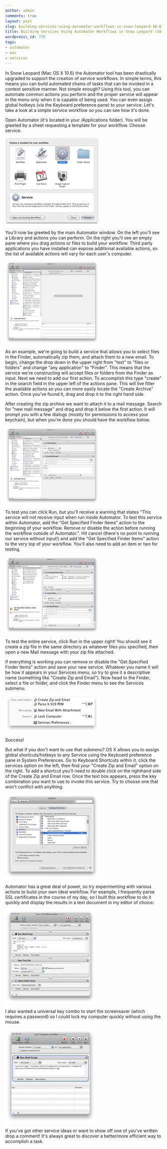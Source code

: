 ```yaml
---
author: admin
comments: true
layout: post
slug: building-services-using-automator-workflows-in-snow-leopard-10-6
title: Building Services Using Automator Workflows in Snow Leopard (10.6)
wordpress\_id: 775
tags:
- automator
- mac
- services
---
```


In Snow Leopard (Mac OS X 10.6) the Automator tool has been drastically upgraded to support the creation of service workflows.  In simple terms, this means you can build automated chains of tasks that can be invoked in a context sensitive manner.  Not simple enough?  Using this tool, you can automate common actions you perform and the proper service will appear in the menu only when it is capable of being used.  You can even assign global hotkeys (via the Keyboard preference pane) to your service.  Let's take a look at a simple service workflow so you can see how it's done.

Open Automator (it's located in your /Applications folder).  You will be greeted by a sheet requesting a template for your workflow.  Choose service.

[![choose_your_template](/assets/media/2009/11/choose_your_template-300x278.png)](/assets/media/2009/11/choose_your_template.png)

You'll now be greeted by the main Automator window.  On the left you'll see a Library and actions you can perform.  On the right you'll see an empty pane where you drag actions or files to build your workflow.  Third party applications you have installed can expose additional available actions, so the list of available actions will vary for each user's computer.

[![main_window](/assets/media/2009/11/main_window-300x265.png)](/assets/media/2009/11/main_window.png)

As an example, we're going to build a service that allows you to select files in the Finder, automatically zip them, and attach them to a new email.  To begin, change the drop down in the upper right from "text" to "files or folders" and change "any application" to "Finder".  This means that the service we're constructing will accept files or folders from the Finder as input.  Next we need to add our first action.  To accomplish this type "create" in the search field in the upper left of the actions pane.  This will live filter the available actions so you can more easily locate the "Create Archive" action.  Once you've found it, drag and drop it to the right hand side.

After creating the zip archive we want to attach it to a mail message.  Search for "new mail message" and drag and drop it below the first action.  It will prompt you with a few dialogs (mostly for permissions to access your keychain), but when you're done you should have the workflow below.

[![prelim_workflow](/assets/media/2009/11/prelim_workflow-300x247.png)](/assets/media/2009/11/prelim_workflow.png)

To test you can click Run, but you'll receive a warning that states "This service will not receive input when run inside Automator.  To test this service within Automator, add the “Get Specified Finder Items” action to the beginning of your workflow. Remove or disable the action before running the workflow outside of Automator.".  Hit cancel (there's no point to running our service without input!) and add the "Get Specified Finder Items" action to the very top of your workflow.  You'll also need to add an item or two for testing.

[![get_specified](/assets/media/2009/11/get_specified-300x247.png)](/assets/media/2009/11/get_specified.png)

To test the entire service, click Run in the upper right!  You should see it create a zip file in the same directory as whatever files you specified, then open a new Mail message with your zip file attached.

If everything is working you can remove or disable the "Get Specified Finder Items" action and save your new service.  Whatever you name it will be how it appears in your Services menu, so try to give it a descriptive name (something like "Create Zip and Email").  Now head to the Finder, select a file or folder, and click the Finder menu to see the Services submenu.

[![services_menu](/assets/media/2009/11/services_menu-300x117.png)](/assets/media/2009/11/services_menu.png)

Success!

But what if you don't want to use that submenu?  OS X allows you to assign global shortcuts/hotkeys to any Service using the Keyboard preference pane in System Preferences.  Go to Keyboard Shortcuts within it, click the services option on the left, then find your "Create Zip and Email" option on the right.  To add a shortcut you'll need to double click on the righthand side of the Create Zip and Email row.  Once the text box appears, press the key combination you want to use to invoke this service.  Try to choose one that won't conflict with anything.

[![keyboard_assigned](/assets/media/2009/11/keyboard_assigned-300x271.png)](/assets/media/2009/11/keyboard_assigned.png)

Automator has a great deal of power, so try experimenting with various actions to build your own ideal workflow.  For example, I frequently parse SSL certificates in the course of my day, so I built this workflow to do it quickly and display the results in a text document in my editor of choice:

[![parse_cert](/assets/media/2009/11/parse_cert-290x300.png)](/assets/media/2009/11/parse_cert.png)

I also wanted a universal key combo to start the screensaver (which requires a password) so I could lock my computer quickly without using the mouse.

[![start_screensaver](/assets/media/2009/11/start_screensaver-291x300.png)](/assets/media/2009/11/start_screensaver.png)

If you've got other service ideas or want to show off one of you've written drop a comment!  It's always great to discover a better/more efficient way to accomplish a task.
